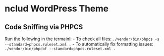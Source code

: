 # nclud WordPress Theme

## Code Sniffing via PHPCS

Run the following in the termainl:
	- To check all files: `./vendor/bin/phpcs -s --standard=phpcs.ruleset.xml .`
	- To automatically fix formatting issues: `./vendor/bin/phpcbf --standard=phpcs.ruleset.xml .`
